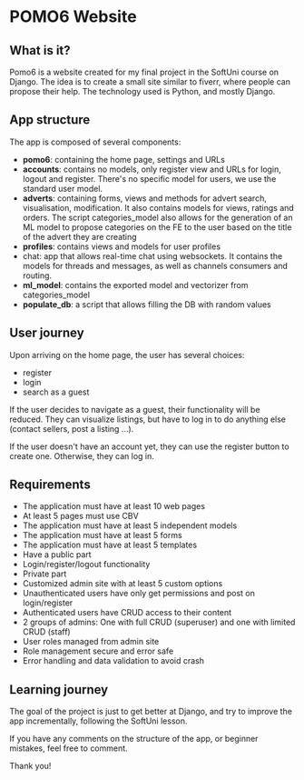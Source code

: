 # POMO6 Website 

## What is it? 
Pomo6 is a website created for my final project in the SoftUni course
on Django. The idea is to create a small site
similar to fiverr, where people can propose 
their help. 
The technology used is Python, and mostly
Django. 

## App structure 
The app is composed of several components: 
- **pomo6**: containing the home page, settings and URLs
- **accounts**: contains no models, only register view and URLs
for login, logout and register. 
There's no specific model for users, we use the standard 
user model.
- **adverts**: containing forms, views and methods 
for advert search, visualisation, modification. It also contains 
models for views, ratings and orders. The script categories_model
also allows for the generation of an ML model to propose categories
on the FE to the user based on the title of the advert they are creating
- **profiles**: contains views and models for user profiles
- chat: app that allows real-time chat using websockets. It contains
the models for threads and messages, as well as channels consumers 
and routing.
- **ml_model**: contains the exported model and vectorizer from categories_model
- **populate_db**: a script that allows filling the DB with random values

## User journey
Upon arriving on the home page, the user has several choices:
- register
- login
- search as a guest

If the user decides to navigate as a guest, their functionality will
be reduced. They can visualize listings, but have to log in to do anything 
else (contact sellers, post a listing ...).

If the user doesn't have an account yet, they can use the register button
to create one. Otherwise, they can log in.

## Requirements 
- The application must have at least 10 web pages 
- At least 5 pages must use CBV
- The application must have at least 5 independent models
- The application must have at least 5 forms 
- The application must have at least 5 templates 
- Have a public part 
- Login/register/logout functionality
- Private part 
- Customized admin site with at least 5 custom options
- Unauthenticated users have only get permissions and post on login/register
- Authenticated users have CRUD access to their content
- 2 groups of admins: One with full CRUD (superuser) and one with limited CRUD (staff)
- User roles managed from admin site 
- Role management secure and error safe 
- Error handling and data validation to avoid crash 

## Learning journey 
The goal of the project is just to get 
better at Django, and try to improve the 
app incrementally, following the SoftUni lesson.

If you have any comments on the structure
of the app, or beginner mistakes, feel free to comment.

Thank you!
